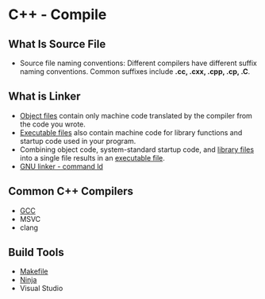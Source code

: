 # C++ - Compile

## What Is Source File

- Source file naming conventions: Different compilers have different suffix naming conventions. Common suffixes include **.cc, .cxx, .cpp, .cp, .C**.

## What is Linker

- [Object files](c-object-file.md) contain only machine code translated by the compiler from the code you wrote.
- [Executable files](executable-file.md) also contain machine code for library functions and startup code used in your program.
- Combining object code, system-standard startup code, and [library files](c-library-file.md) into a single file results in an [executable file](executable-file.md).
- [GNU linker - command ld](gnu-linker.md)

## Common C++ Compilers

- [GCC](gcc.md)
- MSVC
- clang

## Build Tools

- [Makefile](makefile.md)
- [Ninja]()
- Visual Studio

